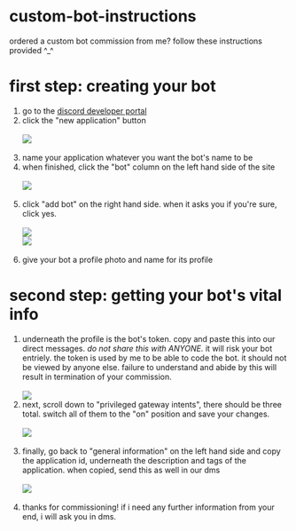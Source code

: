 # custom-bot-instructions
ordered a custom bot commission from me? follow these instructions provided ^_^

<h1> first step: creating your bot </h1>
<ol> 
  <li> go to the <a href="https://discord.com/developers/applications">discord developer portal</a> </li>
<li> click the "new application" button </li> 
<br>
<img src="https://media.discordapp.net/attachments/840652464532488202/995488447018049657/newapp.png?width=1440&height=372">
<br>
<br>
  <li> name your application whatever you want the bot's name to be </li>
  <li> when finished, click the "bot" column on the left hand side of the site </li>
  <br>
  <img src="https://media.discordapp.net/attachments/840652464532488202/995490846663262289/newapp.png?width=1244&height=731">
  <br>
  <br>
  <li> click "add bot" on the right hand side. when it asks you if you're sure, click yes. </li>
  <br>
  <img src="https://media.discordapp.net/attachments/840652464532488202/995491354522169416/newapp.png?width=1224&height=731">
  <br>
  <img src="https://media.discordapp.net/attachments/840652464532488202/995492014781116466/newapp.png?width=1224&height=731">
  <br>
  <br>
  <li> give your bot a profile photo and name for its profile </li>
  </ol>
  <h1> second step: getting your bot's vital info </h1>
<ol>
  <li> underneath the profile is the bot's token. copy and paste this into our direct messages. <em> do not share this with ANYONE. </em> it will risk your bot entriely. the token is used by me to be able to code the bot. it should not be viewed by anyone else. failure to understand and abide by this will result in termination of your commission. </li>
  <br>
  <img src="https://media.discordapp.net/attachments/840652464532488202/995493372406022205/newapp.png?width=1440&height=726">
  <br>
  <li> next, scroll down to "privileged gateway intents", there should be three total. switch all of them to the "on" position and save your changes. </li>
  <br>
  <img src="https://media.discordapp.net/attachments/840652464532488202/995494152617873448/newapp.png?width=1233&height=730">
  <br>
  <br>
  <li> finally, go back to "general information" on the left hand side and copy the application id, underneath the description and tags of the application. when copied, send this as well in our dms </li>
  <br>
  <img src="https://media.discordapp.net/attachments/840652464532488202/995495251311603742/newapp.png?width=1440&height=580">
  <br>
  <br>
<li> thanks for commissioning! if i need any further information from your end, i will ask you in dms. </li>
</ol>
